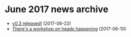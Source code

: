 June 2017 news archive
======================

* [v0.3 released!](release-03.html) (2017-06-22)
* [There's a workshop on heads happening](rmll2017.html) (2017-06-10)
